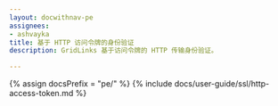 ```yaml
---
layout: docwithnav-pe
assignees:
- ashvayka
title: 基于 HTTP 访问令牌的身份验证
description: GridLinks 基于访问令牌的 HTTP 传输身份验证。

---
```


{% assign docsPrefix = "pe/" %}
{% include docs/user-guide/ssl/http-access-token.md %}